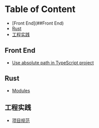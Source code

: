 Table of Content
================

- [Front End](##Front End)
- [Rust](##Rust)
- [工程实践](##工程实践)

## Front End
- [Use absolute path in TypeScript project](./content/use-absolute-path-in-typescript-project.md)

## Rust

- [Modules](./content/rust/modules.md)

## 工程实践

- [项目规范](./content/project-guidelines.md)
